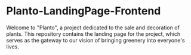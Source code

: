 # Planto-LandingPage-Frontend
Welcome to "Planto", a project dedicated to the sale and decoration of plants. This repository contains the landing page for the project, which serves as the gateway to our vision of bringing greenery into everyone's lives.
